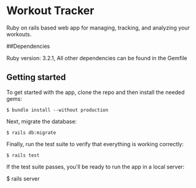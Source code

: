 # Workout Tracker

Ruby on rails based web app for managing, tracking, and analyzing your workouts.

##Dependencies

Ruby version: 3.2.1,
All other dependencies can be found in the Gemfile

## Getting started

To get started with the app, clone the repo and then install the needed gems:

```
$ bundle install --without production
```

Next, migrate the database:

```
$ rails db:migrate
```

Finally, run the test suite to verify that everything is working correctly:

```
$ rails test
```

If the test suite passes, you'll be ready to run the app in a local server:

$ rails server
